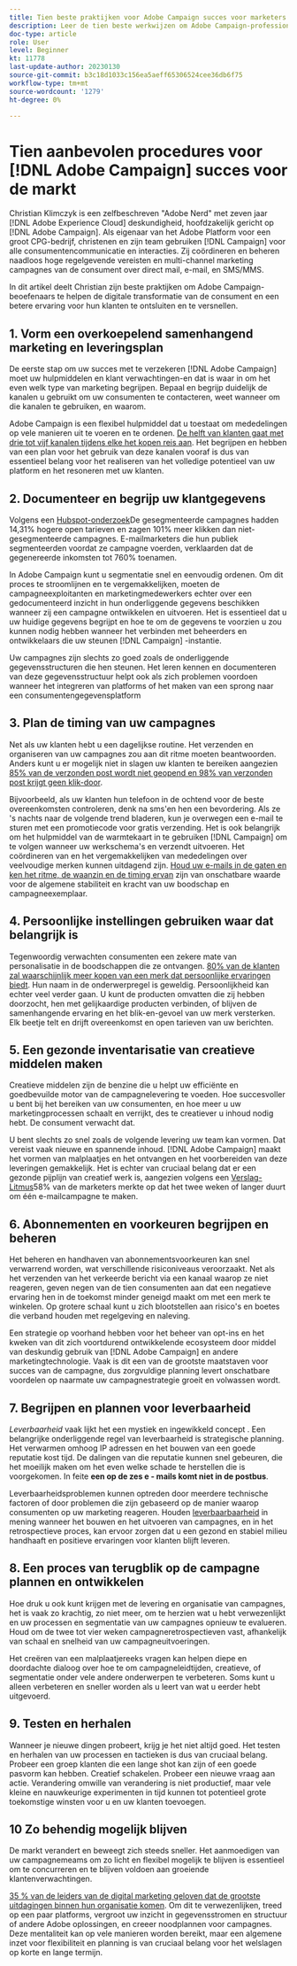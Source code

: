```yaml
---
title: Tien beste praktijken voor Adobe Campaign succes voor marketers
description: Leer de tien beste werkwijzen om Adobe Campaign-professionals te helpen de transformatie van de digitale consument en een betere ervaring voor hun klanten te ontgrendelen en te versnellen.
doc-type: article
role: User
level: Beginner
kt: 11778
last-update-author: 20230130
source-git-commit: b3c18d1033c156ea5aeff65306524cee36db6f75
workflow-type: tm+mt
source-wordcount: '1279'
ht-degree: 0%

---
```



# Tien aanbevolen procedures voor [!DNL Adobe Campaign] succes voor de markt

Christian Klimczyk is een zelfbeschreven &quot;Adobe Nerd&quot; met zeven jaar [!DNL Adobe Experience Cloud] deskundigheid, hoofdzakelijk gericht op [!DNL Adobe Campaign]. Als eigenaar van het Adobe Platform voor een groot CPG-bedrijf, christenen en zijn team gebruiken [!DNL Campaign] voor alle consumentencommunicatie en interacties. Zij coördineren en beheren naadloos hoge regelgevende vereisten en multi-channel marketing campagnes van de consument over direct mail, e-mail, en SMS/MMS.

In dit artikel deelt Christian zijn beste praktijken om Adobe Campaign-beoefenaars te helpen de digitale transformatie van de consument en een betere ervaring voor hun klanten te ontsluiten en te versnellen.


## 1. Vorm een overkoepelend samenhangend marketing en leveringsplan

De eerste stap om uw succes met te verzekeren [!DNL Adobe Campaign] moet uw hulpmiddelen en klant verwachtingen-en dat is waar in om het even welk type van marketing begrijpen. Bepaal en begrijp duidelijk de kanalen u gebruikt om uw consumenten te contacteren, weet wanneer om die kanalen te gebruiken, en waarom.

Adobe Campaign is een flexibel hulpmiddel dat u toestaat om mededelingen op vele manieren uit te voeren en te ordenen. [De helft van klanten gaat met drie tot vijf kanalen tijdens elke het kopen reis aan](https://www.mckinsey.com/capabilities/operations/our-insights/redefine-the-omnichannel-approach-focus-on-what-truly-matters). Het begrijpen en hebben van een plan voor het gebruik van deze kanalen vooraf is dus van essentieel belang voor het realiseren van het volledige potentieel van uw platform en het resoneren met uw klanten.

## 2. Documenteer en begrijp uw klantgegevens

<!-- Sandra, this paragraph opens as if it's going to discuss the advantages of segmentation, but it left me hanging. So, I hit the Hubspot link and dug into it a bit, and it seemed to me like the juicy information is this quote: 

"A study by Hubspot revealed that 30% of the marketers who participated in it used market segmentation techniques to improve email engagement. Segmented campaigns had 14.31% higher open rates and saw 101% more clicks than non-segmented campaigns.

"Email marketers who segmented their audience before campaigning stated that the revenue generated increased to up to 760%. Targeted and segmented emails bring in 58% of all revenue." [Link](https://www.notifyvisitors.com/blog/segmentation-statistics/) 

I added that second paragraph about 760% revenue and broke up the rest of the section, touched it up to help make the Hubspot example a little more impactful. If I altered this section too much, you can reject the change. It didn't have mistakes, but it felt like it didn't tie the segment example strongly enough to the point about data design. See if this is okay...-->

Volgens een [Hubspot-onderzoek](https://www.linkedin.com/pulse/customer-segmentation-effective-b2b-business-industry-sabreen)De gesegmenteerde campagnes hadden 14,31% hogere open tarieven en zagen 101% meer klikken dan niet-gesegmenteerde campagnes. E-mailmarketers die hun publiek segmenteerden voordat ze campagne voerden, verklaarden dat de gegenereerde inkomsten tot 760% toenamen.

In Adobe Campaign kunt u segmentatie snel en eenvoudig ordenen. Om dit proces te stroomlijnen en te vergemakkelijken, moeten de campagneexploitanten en marketingmedewerkers echter over een gedocumenteerd inzicht in hun onderliggende gegevens beschikken wanneer zij een campagne ontwikkelen en uitvoeren. Het is essentieel dat u uw huidige gegevens begrijpt en hoe te om de gegevens te voorzien u zou kunnen nodig hebben wanneer het verbinden met beheerders en ontwikkelaars die uw steunen [!DNL Campaign] -instantie.

Uw campagnes zijn slechts zo goed zoals de onderliggende gegevensstructuren die hen steunen. Het leren kennen en documenteren van deze gegevensstructuur helpt ook als zich problemen voordoen wanneer het integreren van platforms of het maken van een sprong naar een consumentengegevensplatform

## 3. Plan de timing van uw campagnes

Net als uw klanten hebt u een dagelijkse routine. Het verzenden en organiseren van uw campagnes zou aan dit ritme moeten beantwoorden. Anders kunt u er mogelijk niet in slagen uw klanten te bereiken aangezien [85% van de verzonden post wordt niet geopend en 98% van verzonden post krijgt geen klik-door](https://www.validity.com/resource-center/state-of-email-2021/).

Bijvoorbeeld, als uw klanten hun telefoon in de ochtend voor de beste overeenkomsten controleren, denk na sms&#39;en hen een bevordering. Als ze &#39;s nachts naar de volgende trend bladeren, kun je overwegen een e-mail te sturen met een promotiecode voor gratis verzending. Het is ook belangrijk om het hulpmiddel van de warmtekaart in te gebruiken [!DNL Campaign] om te volgen wanneer uw werkschema&#39;s en verzendt uitvoeren. Het coördineren van en het vergemakkelijken van mededelingen over veelvoudige merken kunnen uitdagend zijn. [Houd uw e-mails in de gaten en ken het ritme, de waanzin en de timing ervan](https://experienceleaguecommunities.adobe.com/t5/adobe-campaign-classic-blogs/predictive-send-time-optimization-with-adobe-campaign/ba-p/561554) zijn van onschatbare waarde voor de algemene stabiliteit en kracht van uw boodschap en campagneexemplaar.

## 4. Persoonlijke instellingen gebruiken waar dat belangrijk is

Tegenwoordig verwachten consumenten een zekere mate van personalisatie in de boodschappen die ze ontvangen. [80% van de klanten zal waarschijnlijk meer kopen van een merk dat persoonlijke ervaringen biedt](https://us.epsilon.com/power-of-me). Hun naam in de onderwerpregel is geweldig. Persoonlijkheid kan echter veel verder gaan. U kunt de producten omvatten die zij hebben doorzocht, hen met gelijkaardige producten verbinden, of blijven de samenhangende ervaring en het blik-en-gevoel van uw merk versterken. Elk beetje telt en drijft overeenkomst en open tarieven van uw berichten.

## 5. Een gezonde inventarisatie van creatieve middelen maken

Creatieve middelen zijn de benzine die u helpt uw efficiënte en goedbevuilde motor van de campagnelevering te voeden. Hoe succesvoller u bent bij het bereiken van uw consumenten, en hoe meer u uw marketingprocessen schaalt en verrijkt, des te creatiever u inhoud nodig hebt. De consument verwacht dat.

U bent slechts zo snel zoals de volgende levering uw team kan vormen. Dat vereist vaak nieuwe en spannende inhoud. [!DNL Adobe Campaign] maakt het vormen van malplaatjes en het ontvangen en het voorbereiden van deze leveringen gemakkelijk. Het is echter van cruciaal belang dat er een gezonde pijplijn van creatief werk is, aangezien volgens een [Verslag-Litmus](https://www.litmus.com/resources/state-of-email/)58% van de marketers merkte op dat het twee weken of langer duurt om één e-mailcampagne te maken.

## 6. Abonnementen en voorkeuren begrijpen en beheren

Het beheren en handhaven van abonnementsvoorkeuren kan snel verwarrend worden, wat verschillende risiconiveaus veroorzaakt. Net als het verzenden van het verkeerde bericht via een kanaal waarop ze niet reageren, geven negen van de tien consumenten aan dat een negatieve ervaring hen in de toekomst minder geneigd maakt om met een merk te winkelen. Op grotere schaal kunt u zich blootstellen aan risico&#39;s en boetes die verband houden met regelgeving en naleving.

Een strategie op voorhand hebben voor het beheer van opt-ins en het kweken van dit zich voortdurend ontwikkelende ecosysteem door middel van deskundig gebruik van [!DNL Adobe Campaign] en andere marketingtechnologie. Vaak is dit een van de grootste maatstaven voor succes van de campagne, dus zorgvuldige planning levert onschatbare voordelen op naarmate uw campagnestrategie groeit en volwassen wordt.

## 7. Begrijpen en plannen voor leverbaarheid

_Leverbaarheid_ vaak lijkt het een mystiek en ingewikkeld concept . Een belangrijke onderliggende regel van leverbaarheid is strategische planning. Het verwarmen omhoog IP adressen en het bouwen van een goede reputatie kost tijd. De dalingen van die reputatie kunnen snel gebeuren, die het moeilijk maken om het even welke schade te herstellen die is voorgekomen. In feite **een op de zes e - mails komt niet in de postbus**.

Leverbaarheidsproblemen kunnen optreden door meerdere technische factoren of door problemen die zijn gebaseerd op de manier waarop consumenten op uw marketing reageren. Houden [leverbaarbaarheid](https://business.adobe.com/products/campaign/email-deliverability.html) in mening wanneer het bouwen en het uitvoeren van campagnes, en in het retrospectieve proces, kan ervoor zorgen dat u een gezond en stabiel milieu handhaaft en positieve ervaringen voor klanten blijft leveren.

## 8. Een proces van terugblik op de campagne plannen en ontwikkelen

Hoe druk u ook kunt krijgen met de levering en organisatie van campagnes, het is vaak zo krachtig, zo niet meer, om te herzien wat u hebt verwezenlijkt en uw processen en segmentatie van uw campagnes opnieuw te evalueren. Houd om de twee tot vier weken campagneretrospectieven vast, afhankelijk van schaal en snelheid van uw campagneuitvoeringen.

Het creëren van een malplaatjereeks vragen kan helpen diepe en doordachte dialoog over hoe te om campagneleidtijden, creatieve, of segmentatie onder vele andere onderwerpen te verbeteren. Soms kunt u alleen verbeteren en sneller worden als u leert van wat u eerder hebt uitgevoerd.

## 9. Testen en herhalen

Wanneer je nieuwe dingen probeert, krijg je het niet altijd goed. Het testen en herhalen van uw processen en tactieken is dus van cruciaal belang. Probeer een groep klanten die een lange shot kan zijn of een goede pasvorm kan hebben. Creatief schakelen. Probeer een nieuwe vraag aan actie. Verandering omwille van verandering is niet productief, maar vele kleine en nauwkeurige experimenten in tijd kunnen tot potentieel grote toekomstige winsten voor u en uw klanten toevoegen.

## 10 Zo behendig mogelijk blijven

De markt verandert en beweegt zich steeds sneller. Het aanmoedigen van uw campagnemeams om zo licht en flexibel mogelijk te blijven is essentieel om te concurreren en te blijven voldoen aan groeiende klantenverwachtingen.

[35 % van de leiders van de digital marketing geloven dat de grootste uitdagingen binnen hun organisatie komen](https://www.gartner.com/en/newsroom/press-releases/gartner-says-35--of-digital-marketing-leaders-believe-the-bigges). Om dit te verwezenlijken, treed op een paar platforms, vergroot uw inzicht in gegevensstromen en structuur of andere Adobe oplossingen, en creeer noodplannen voor campagnes. Deze mentaliteit kan op vele manieren worden bereikt, maar een algemene inzet voor flexibiliteit en planning is van cruciaal belang voor het welslagen op korte en lange termijn.
